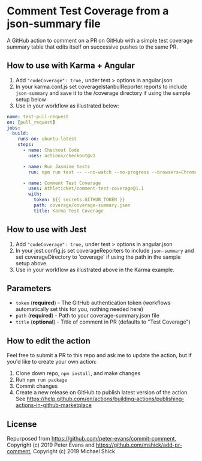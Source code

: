 # Comment Test Coverage from a json-summary file

A GitHub action to comment on a PR on GitHub with a simple test coverage summary table that edits itself on successive pushes to the same PR.

## How to use with Karma + Angular
1. Add `"codeCoverage": true,` under test > options in angular.json
2. In your karma.conf.js set coverageIstanbulReporter.reports to include `json-summary` and save it to the /coverage directory if using the sample setup below
3. Use in your workflow as illustrated below:

```yml
name: test-pull-request
on: [pull_request]
jobs:
  build:
    runs-on: ubuntu-latest
    steps:
      - name: Checkout Code
        uses: actions/checkout@v1

      - name: Run Jasmine tests
        run: npm run test -- --no-watch --no-progress --browsers=ChromeHeadlessCI

      - name: Comment Test Coverage
        uses: AthleticNet/comment-test-coverage@1.1
        with:
          token: ${{ secrets.GITHUB_TOKEN }}
          path: coverage/coverage-summary.json
          title: Karma Test Coverage
```

## How to use with Jest
1. Add `"codeCoverage": true,` under test > options in angular.json
2. In your jest.config.js set coverageReporters to include `json-summary` and set coverageDirectory to 'coverage' if using the path in the sample setup above.
3. Use in your workflow as illustrated above in the Karma example.

## Parameters

- `token` (**required**) - The GitHub authentication token (workflows automatically set this for you, nothing needed here)
- `path` (**required**) - Path to your coverage-summary.json file
- `title` (**optional**) - Title of comment in PR (defaults to "Test Coverage")

## How to edit the action
Feel free to submit a PR to this repo and ask me to update the action, but if you'd like to create your own action:
1. Clone down repo, `npm install`, and make changes
2. Run `npm run package` 
3. Commit changes
4. Create a new release on GitHub to publish latest version of the action. See https://help.github.com/en/actions/building-actions/publishing-actions-in-github-marketplace

## License

Repurposed from https://github.com/peter-evans/commit-comment, Copyright (c) 2019 Peter Evans and https://github.com/mshick/add-pr-comment, Copyright (c) 2019 Michael Shick


